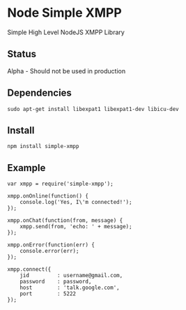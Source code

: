 Node Simple XMPP
================
Simple High Level NodeJS XMPP Library

Status
------
Alpha - Should not be used in production

Dependencies
------------
	sudo apt-get install libexpat1 libexpat1-dev libicu-dev

Install
-------
	npm install simple-xmpp

Example
-------
	var xmpp = require('simple-xmpp');

	xmpp.onOnline(function() {
		console.log('Yes, I\'m connected!');
	});

	xmpp.onChat(function(from, message) {
		xmpp.send(from, 'echo: ' + message);
	});

	xmpp.onError(function(err) {
		console.error(err);
	});

	xmpp.connect({
	    jid         : username@gmail.com,
	    password    : password,
	    host        : 'talk.google.com',
	    port        : 5222
	});

